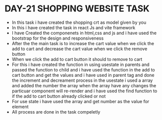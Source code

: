 <h1>DAY-21 SHOPPING WEBSITE TASK</h1>
<ul>
  <li>In this task i have created the shopping crt as model given by you </li>
  <li>In this i have created the task in react Js and vite framework</li>
  <li>I have Created the componenets in html,css and js and i have used the bootstrap for the design and responsiveness </li>
  <li>After the the main task is to increase the cart value when we click the add to cart and decrease the cart value when we click the remove button</li>
  <li>When we click the add to cart button it should to remove to cart</li>
  <li>For this i have created the function in using usestate in parents and passed the function to child and i have used the function in the add to cart button and get the values and i have used in parent tag and done the increment and decreament process in the usestate i used a array and added the number the array when the array have any changes the particuar component will re-render and i have used the find function to if the add to cart button already clicked or not </li>
  <li>For use state i have used the array and get number as the value for element</li>
  <li>All process are done in the task compeletly</li>
</ul>
